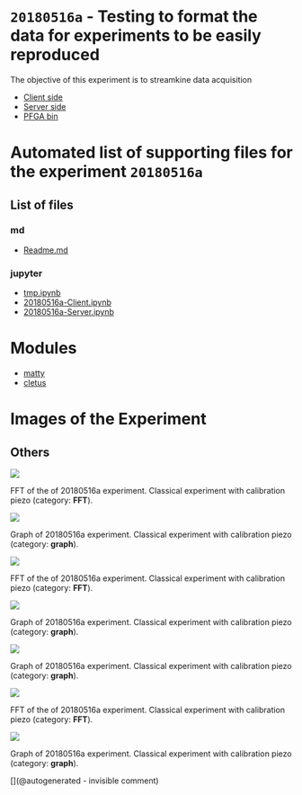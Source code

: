 # `20180516a` - Testing to format the data for experiments to be easily reproduced 

The objective of this experiment is to streamkine data acquisition


* [Client side](/matty/20180516a/20180516a-Client.ipynb)
* [Server side](/matty/20180516a/20180516a-Server.ipynb)
* [PFGA bin](/matty/prog_flash/v1/eMATTY_un0rick_20180510_RESETsurRPIonly4.bin)



# Automated list of supporting files for the __experiment `20180516a`__

## List of files

### md

* [Readme.md](/matty/20180516a/Readme.md)


### jupyter

* [tmp.ipynb](/tmp.ipynb)
* [20180516a-Client.ipynb](/matty/20180516a/20180516a-Client.ipynb)
* [20180516a-Server.ipynb](/matty/20180516a/20180516a-Server.ipynb)





# Modules

* [matty](/matty/)
* [cletus](/retired/cletus/)




# Images of the Experiment

## Others

![](/matty/20180516a/images/20180516a-2.jpg)

FFT of the of 20180516a experiment. Classical experiment with calibration piezo (category: __FFT__).

![](/matty/20180516a/images/20180516a-5.jpg)

Graph of 20180516a experiment. Classical experiment with calibration piezo (category: __graph__).

![](/matty/20180516a/images/20180516a-1.jpg)

FFT of the of 20180516a experiment. Classical experiment with calibration piezo (category: __FFT__).

![](/matty/20180516a/images/20180516a-0.jpg)

Graph of 20180516a experiment. Classical experiment with calibration piezo (category: __graph__).

![](/matty/20180516a/images/20180516a-6.jpg)

Graph of 20180516a experiment. Classical experiment with calibration piezo (category: __graph__).

![](/matty/20180516a/images/20180516a-3.jpg)

FFT of the of 20180516a experiment. Classical experiment with calibration piezo (category: __FFT__).

![](/matty/20180516a/images/20180516a-4.jpg)

Graph of 20180516a experiment. Classical experiment with calibration piezo (category: __graph__).










[](@autogenerated - invisible comment)